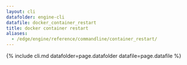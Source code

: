 ```yaml
---
layout: cli
datafolder: engine-cli
datafile: docker_container_restart
title: docker container restart
aliases:
  - /edge/engine/reference/commandline/container_restart/
---
```

<!--
This page is automatically generated from Docker's source code. If you want to
suggest a change to the text that appears here, open a ticket or pull request
in the source repository on GitHub:

https://github.com/docker/cli
-->

{% include cli.md datafolder=page.datafolder datafile=page.datafile %}
